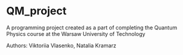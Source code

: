 # QM_project
A programming project created as a part of completing
the Quantum Physics course at the Warsaw University of Technology

Authors: Viktoriia Vlasenko, Natalia Kramarz
